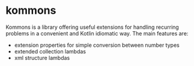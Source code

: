 # kommons

Kommons is a library offering useful extensions for handling recurring problems in a convenient and Kotlin idiomatic way.
The main features are:
* extension properties for simple conversion between number types
* extended collection lambdas
* xml structure lambdas
